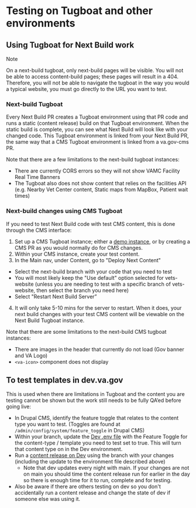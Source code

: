 # Testing on Tugboat and other environments

## Using Tugboat for Next Build work

> [!NOTE]
> On a next-build tugboat, only next-build pages will be visible. You will not be able to access content-build pages; these pages will result in a 404. Therefore, you will not be able to navigate the tugboat in the way you would a typical website, you must go directly to the URL you want to test.

### Next-build Tugboat
Every Next Build PR creates a Tugboat environment using that PR code and runs a static (content release) build on that Tugboat environment. When the static build is complete, you can see what Next Build will look like with your changed code. This Tugboat environment is linked from your Next Build PR, the same way that a CMS Tugboat environment is linked from a va.gov-cms PR.

Note that there are a few limitations to the next-build tugboat instances:

- There are currently CORS errors so they will not show VAMC Facility Real Time Banners
- The Tugboat also does not show content that relies on the facilities API (e.g. Nearby Vet Center content, Static maps from MapBox, Patient wait times)

### Next-build changes using CMS Tugboat

If you need to test Next Build code with test CMS content, this is done through the CMS interface:

1. Set up a CMS Tugboat instance; either a [demo instance](https://tugboat.vfs.va.gov/5ffe2f4dfa1ca136135134f6), or by creating a CMS PR as you would normally do for CMS changes.
2. Within your CMS instance, create your test content.
3. In the Main nav, under Content, go to "Deploy Next Content"
  - Select the next-build branch with your code that you need to test
  - You will most likely keep the "Use default" option selected for vets-website (unless you are needing to test with a specific branch of vets-website, then select the branch you need here)
  - Select "Restart Next Build Server”
4. It will only take 5-10 mins for the server to restart. When it does, your next build changes with your test CMS content will be viewable on the Next Build Tugboat instance.

Note that there are some limitations to the next-build CMS tugboat instances:

  - There are images in the header that currently do not load (Gov banner and VA Logo)
  - `<va-icon>` component does not display

## To test templates in dev.va.gov
This is used when there are limitations in Tugboat and the content you are testing cannot be shown but the work still needs to be fully QA’ed before going live:

- In Drupal CMS, identify the feature toggle that relates to the content type you want to test. (Toggles are found at `/admin/config/system/feature_toggle` in Drupal CMS)
- Within your branch, update the [Dev .env file](https://github.com/department-of-veterans-affairs/next-build/blob/main/envs/.env.dev) with the Feature Toggle for the content-type / template you need to test set to true. This will turn that content type on in the Dev environment.
- Run a [content release on Dev](https://github.com/department-of-veterans-affairs/next-build/actions/workflows/content-release-dev.yml) using the branch with your changes (including the update to the environment file described above)
  - Note that dev updates every night with main. If your changes are not on main you should time the content release run for earlier in the day so there is enough time for it to run, complete and for testing.
- Also be aware if there are others testing on dev so you don't accidentally run a content release and change the state of dev if someone else was using it.

